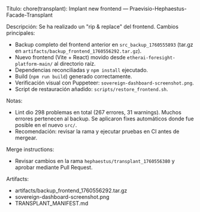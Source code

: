 Título: chore(transplant): Implant new frontend — Praevisio-Hephaestus-Facade-Transplant

Descripción:
Se ha realizado un "rip & replace" del frontend. Cambios principales:

- Backup completo del frontend anterior en `src_backup_1760555893` (tar.gz en `artifacts/backup_frontend_1760556292.tar.gz`).
- Nuevo frontend (Vite + React) movido desde `etherai-foresight-platform-main/` al directorio raíz.
- Dependencias reconciliadas y `npm install` ejecutado.
- Build (`npm run build`) generado correctamente.
- Verificación visual con Puppeteer: `sovereign-dashboard-screenshot.png`.
- Script de restauración añadido: `scripts/restore_frontend.sh`.

Notas:
- Lint dio 298 problemas en total (267 errores, 31 warnings). Muchos errores pertenecen al backup. Se aplicaron fixes automáticos donde fue posible en el nuevo `src/`.
- Recomendación: revisar la rama y ejecutar pruebas en CI antes de mergear.

Merge instructions:
- Revisar cambios en la rama `hephaestus/transplant_1760556380` y aprobar mediante Pull Request.

Artifacts:
- artifacts/backup_frontend_1760556292.tar.gz
- sovereign-dashboard-screenshot.png
- TRANSPLANT_MANIFEST.md
